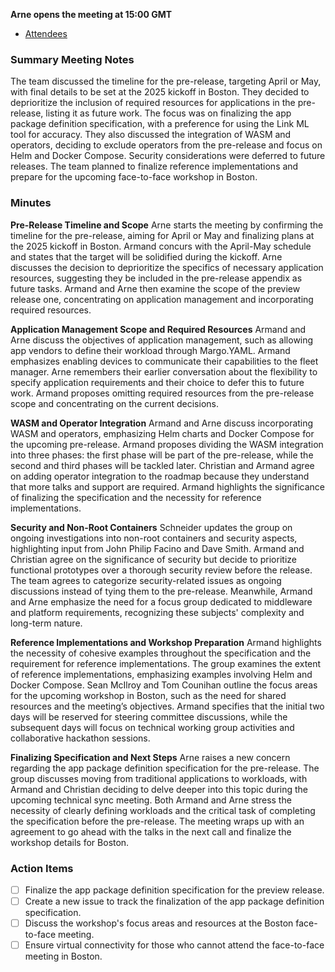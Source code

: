 **Arne opens the meeting at 15:00 GMT**

- [Attendees](https://projectadmin.lfx.linuxfoundation.org/project/lfqtyj42d9xsYTBnZC/collaboration/meetings?date=2025-01-08)

### Summary Meeting Notes
The team discussed the timeline for the pre-release, targeting April or May, with final details to be set at the 2025 kickoff in Boston. They decided to deprioritize the inclusion of required resources for applications in the pre-release, listing it as future work. The focus was on finalizing the app package definition specification, with a preference for using the Link ML tool for accuracy. They also discussed the integration of WASM and operators, deciding to exclude operators from the pre-release and focus on Helm and Docker Compose. Security considerations were deferred to future releases. The team planned to finalize reference implementations and prepare for the upcoming face-to-face workshop in Boston.

### Minutes
**Pre-Release Timeline and Scope**
Arne starts the meeting by confirming the timeline for the pre-release, aiming for April or May and finalizing plans at the 2025 kickoff in Boston. 
Armand concurs with the April-May schedule and states that the target will be solidified during the kickoff. 
Arne discusses the decision to deprioritize the specifics of necessary application resources, suggesting they be included in the pre-release appendix as future tasks. 
Armand and Arne then examine the scope of the preview release one, concentrating on application management and incorporating required resources.

**Application Management Scope and Required Resources**
Armand and Arne discuss the objectives of application management, such as allowing app vendors to define their workload through Margo.YAML. Armand emphasizes enabling devices to communicate their capabilities to the fleet manager. Arne remembers their earlier conversation about the flexibility to specify application requirements and their choice to defer this to future work. Armand proposes omitting required resources from the pre-release scope and concentrating on the current decisions.

**WASM and Operator Integration**
Armand and Arne discuss incorporating WASM and operators, emphasizing Helm charts and Docker Compose for the upcoming pre-release. Armand proposes dividing the WASM integration into three phases: the first phase will be part of the pre-release, while the second and third phases will be tackled later. Christian and Armand agree on adding operator integration to the roadmap because they understand that more talks and support are required. Armand highlights the significance of finalizing the specification and the necessity for reference implementations.

**Security and Non-Root Containers**
Schneider updates the group on ongoing investigations into non-root containers and security aspects, highlighting input from John Philip Facino and Dave Smith. Armand and Christian agree on the significance of security but decide to prioritize functional prototypes over a thorough security review before the release. The team agrees to categorize security-related issues as ongoing discussions instead of tying them to the pre-release. Meanwhile, Armand and Arne emphasize the need for a focus group dedicated to middleware and platform requirements, recognizing these subjects' complexity and long-term nature.

**Reference Implementations and Workshop Preparation**
Armand highlights the necessity of cohesive examples throughout the specification and the requirement for reference implementations. The group examines the extent of reference implementations, emphasizing examples involving Helm and Docker Compose. Sean McIlroy and Tom Counihan outline the focus areas for the upcoming workshop in Boston, such as the need for shared resources and the meeting’s objectives. Armand specifies that the initial two days will be reserved for steering committee discussions, while the subsequent days will focus on technical working group activities and collaborative hackathon sessions.

**Finalizing Specification and Next Steps**
Arne raises a new concern regarding the app package definition specification for the pre-release. The group discusses moving from traditional applications to workloads, with Armand and Christian deciding to delve deeper into this topic during the upcoming technical sync meeting. Both Armand and Arne stress the necessity of clearly defining workloads and the critical task of completing the specification before the pre-release. The meeting wraps up with an agreement to go ahead with the talks in the next call and finalize the workshop details for Boston.

### Action Items
- [ ] Finalize the app package definition specification for the preview release.
- [ ] Create a new issue to track the finalization of the app package definition specification.
- [ ] Discuss the workshop's focus areas and resources at the Boston face-to-face meeting.
- [ ] Ensure virtual connectivity for those who cannot attend the face-to-face meeting in Boston.
